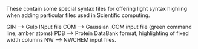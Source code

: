 These contain some special syntax files for offering light syntax highling when adding particular files used in Scientific computing.

GIN --> Gulp INput file 
COM --> Gaussian .COM input file (green command line, amber atoms)
PDB --> Protein DataBank format, highlighting of fixed width columns
NW  --> NWCHEM input files.
